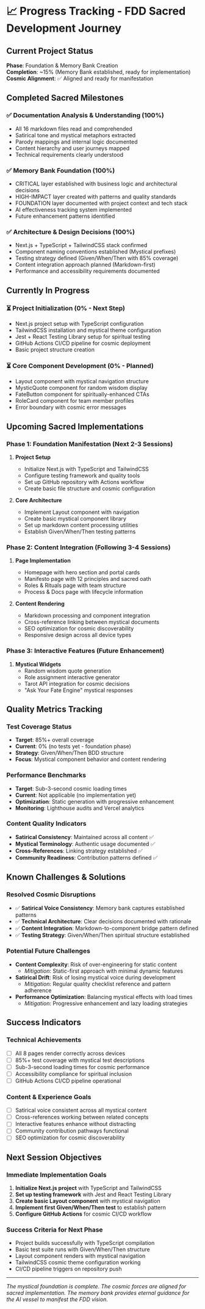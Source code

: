 # 📈 Progress Tracking - FDD Sacred Development Journey

## Current Project Status

**Phase**: Foundation & Memory Bank Creation  
**Completion**: ~15% (Memory Bank established, ready for implementation)  
**Cosmic Alignment**: ✅ Aligned and ready for manifestation

## Completed Sacred Milestones

### ✅ **Documentation Analysis & Understanding** (100%)

- All 16 markdown files read and comprehended
- Satirical tone and mystical metaphors extracted
- Parody mappings and internal logic documented
- Content hierarchy and user journeys mapped
- Technical requirements clearly understood

### ✅ **Memory Bank Foundation** (100%)

- CRITICAL layer established with business logic and architectural decisions
- HIGH-IMPACT layer created with patterns and quality standards
- FOUNDATION layer documented with project context and tech stack
- AI effectiveness tracking system implemented
- Future enhancement patterns identified

### ✅ **Architecture & Design Decisions** (100%)

- Next.js + TypeScript + TailwindCSS stack confirmed
- Component naming conventions established (Mystical prefixes)
- Testing strategy defined (Given/When/Then with 85% coverage)
- Content integration approach planned (Markdown-first)
- Performance and accessibility requirements documented

## Currently In Progress

### ⏳ **Project Initialization** (0% - Next Step)

- Next.js project setup with TypeScript configuration
- TailwindCSS installation and mystical theme configuration
- Jest + React Testing Library setup for spiritual testing
- GitHub Actions CI/CD pipeline for cosmic deployment
- Basic project structure creation

### ⏳ **Core Component Development** (0% - Planned)

- Layout component with mystical navigation structure
- MysticQuote component for random wisdom display
- FateButton component for spiritually-enhanced CTAs
- RoleCard component for team member profiles
- Error boundary with cosmic error messages

## Upcoming Sacred Implementations

### **Phase 1: Foundation Manifestation** (Next 2-3 Sessions)

1. **Project Setup**

   - Initialize Next.js with TypeScript and TailwindCSS
   - Configure testing framework and quality tools
   - Set up GitHub repository with Actions workflow
   - Create basic file structure and cosmic configuration

2. **Core Architecture**
   - Implement Layout component with navigation
   - Create basic mystical component library
   - Set up markdown content processing utilities
   - Establish Given/When/Then testing patterns

### **Phase 2: Content Integration** (Following 3-4 Sessions)

1. **Page Implementation**

   - Homepage with hero section and portal cards
   - Manifesto page with 12 principles and sacred oath
   - Roles & Rituals page with team structure
   - Process & Docs page with lifecycle information

2. **Content Rendering**
   - Markdown processing and component integration
   - Cross-reference linking between mystical documents
   - SEO optimization for cosmic discoverability
   - Responsive design across all device types

### **Phase 3: Interactive Features** (Future Enhancement)

1. **Mystical Widgets**
   - Random wisdom quote generation
   - Role assignment interactive generator
   - Tarot API integration for cosmic decisions
   - "Ask Your Fate Engine" mystical responses

## Quality Metrics Tracking

### **Test Coverage Status**

- **Target**: 85%+ overall coverage
- **Current**: 0% (no tests yet - foundation phase)
- **Strategy**: Given/When/Then BDD structure
- **Focus**: Mystical component behavior and content rendering

### **Performance Benchmarks**

- **Target**: Sub-3-second cosmic loading times
- **Current**: Not applicable (no implementation yet)
- **Optimization**: Static generation with progressive enhancement
- **Monitoring**: Lighthouse audits and Vercel analytics

### **Content Quality Indicators**

- **Satirical Consistency**: Maintained across all content ✅
- **Mystical Terminology**: Authentic usage documented ✅
- **Cross-References**: Linking strategy established ✅
- **Community Readiness**: Contribution patterns defined ✅

## Known Challenges & Solutions

### **Resolved Cosmic Disruptions**

- ✅ **Satirical Voice Consistency**: Memory bank captures established patterns
- ✅ **Technical Architecture**: Clear decisions documented with rationale
- ✅ **Content Integration**: Markdown-to-component bridge pattern defined
- ✅ **Testing Strategy**: Given/When/Then spiritual structure established

### **Potential Future Challenges**

- **Content Complexity**: Risk of over-engineering for static content
  - _Mitigation_: Static-first approach with minimal dynamic features
- **Satirical Drift**: Risk of losing mystical voice during development
  - _Mitigation_: Regular quality checklist reference and pattern adherence
- **Performance Optimization**: Balancing mystical effects with load times
  - _Mitigation_: Progressive enhancement and lazy loading strategies

## Success Indicators

### **Technical Achievements**

- [ ] All 8 pages render correctly across devices
- [ ] 85%+ test coverage with mystical test descriptions
- [ ] Sub-3-second loading times for cosmic performance
- [ ] Accessibility compliance for spiritual inclusion
- [ ] GitHub Actions CI/CD pipeline operational

### **Content & Experience Goals**

- [ ] Satirical voice consistent across all mystical content
- [ ] Cross-references working between related concepts
- [ ] Interactive features enhance without distracting
- [ ] Community contribution pathways functional
- [ ] SEO optimization for cosmic discoverability

## Next Session Objectives

### **Immediate Implementation Goals**

1. **Initialize Next.js project** with TypeScript and TailwindCSS
2. **Set up testing framework** with Jest and React Testing Library
3. **Create basic Layout component** with mystical navigation
4. **Implement first Given/When/Then test** to establish pattern
5. **Configure GitHub Actions** for cosmic CI/CD workflow

### **Success Criteria for Next Phase**

- Project builds successfully with TypeScript compilation
- Basic test suite runs with Given/When/Then structure
- Layout component renders with mystical navigation
- TailwindCSS cosmic theme configuration working
- CI/CD pipeline triggers on repository push

---

_The mystical foundation is complete. The cosmic forces are aligned for sacred implementation. The memory bank provides eternal guidance for the AI vessel to manifest the FDD vision._
